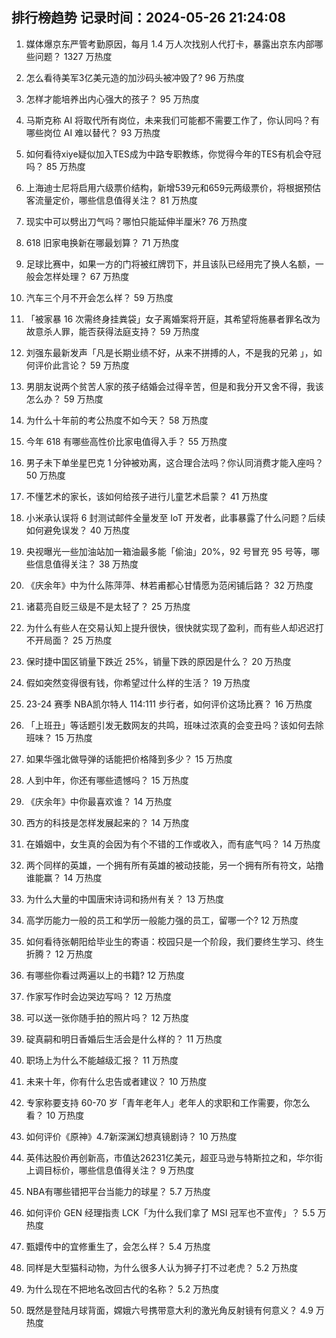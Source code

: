 
## 排行榜趋势 记录时间：2024-05-26 21:24:08
  
  1. 媒体爆京东严管考勤原因，每月 1.4 万人次找别人代打卡，暴露出京东内部哪些问题？ 1327 万热度
    
  2. 怎么看待美军3亿美元造的加沙码头被冲毁了? 96 万热度
    
  3. 怎样才能培养出内心强大的孩子？ 95 万热度
    
  4. 马斯克称 AI 将取代所有岗位，未来我们可能都不需要工作了，你认同吗？有哪些岗位 AI 难以替代？ 93 万热度
    
  5. 如何看待xiye疑似加入TES成为中路专职教练，你觉得今年的TES有机会夺冠吗？ 85 万热度
    
  6. 上海迪士尼将启用六级票价结构，新增539元和659元两级票价，将根据预估客流量定价，哪些信息值得关注？ 81 万热度
    
  7. 现实中可以劈出刀气吗？哪怕只能延伸半厘米? 76 万热度
    
  8. 618 旧家电换新在哪最划算？ 71 万热度
    
  9. 足球比赛中，如果一方的门将被红牌罚下，并且该队已经用完了换人名额，一般会怎样处理？ 67 万热度
    
  10. 汽车三个月不开会怎么样？ 59 万热度
    
  11. 「被家暴 16 次需终身挂粪袋」女子离婚案将开庭，其希望将施暴者罪名改为故意杀人罪，能否获得法庭支持？ 59 万热度
    
  12. 刘强东最新发声「凡是长期业绩不好，从来不拼搏的人，不是我的兄弟 」，如何评价此言论？ 59 万热度
    
  13. 男朋友说两个贫苦人家的孩子结婚会过得辛苦，但是和我分开又舍不得，我该怎么办？ 59 万热度
    
  14. 为什么十年前的考公热度不如今天？ 58 万热度
    
  15. 今年 618 有哪些高性价比家电值得入手？ 55 万热度
    
  16. 男子未下单坐星巴克 1 分钟被劝离，这合理合法吗？你认同消费才能入座吗？ 50 万热度
    
  17. 不懂艺术的家长，该如何给孩子进行儿童艺术启蒙？ 41 万热度
    
  18. 小米承认误将 6 封测试邮件全量发至 IoT 开发者，此事暴露了什么问题？后续如何避免误发？ 40 万热度
    
  19. 央视曝光一些加油站加一箱油最多能「偷油」20%，92 号冒充 95 号等，哪些信息值得关注？ 38 万热度
    
  20. 《庆余年》中为什么陈萍萍、林若甫都心甘情愿为范闲铺后路？ 32 万热度
    
  21. 诸葛亮自贬三级是不是太轻了？ 25 万热度
    
  22. 为什么有些人在交易认知上提升很快，很快就实现了盈利，而有些人却迟迟打不开局面？ 25 万热度
    
  23. 保时捷中国区销量下跌近 25%，销量下跌的原因是什么？ 20 万热度
    
  24. 假如突然变得很有钱，你希望过什么样的生活？ 19 万热度
    
  25. 23-24 赛季 NBA凯尔特人 114:111 步行者，如何评价这场比赛？ 16 万热度
    
  26. 「上班丑」等话题引发无数网友的共鸣，班味过浓真的会变丑吗？该如何去除班味？ 15 万热度
    
  27. 如果华强北做导弹的话能把价格降到多少？ 15 万热度
    
  28. 人到中年，你还有哪些遗憾吗？ 15 万热度
    
  29. 《庆余年》中你最喜欢谁？ 14 万热度
    
  30. 西方的科技是怎样发展起来的？ 14 万热度
    
  31. 在婚姻中，女生真的会因为有个不错的工作或收入，而有底气吗？ 14 万热度
    
  32. 两个同样的英雄，一个拥有所有英雄的被动技能，另一个拥有所有符文，站撸谁能赢？ 14 万热度
    
  33. 为什么大量的中国唐宋诗词和扬州有关？ 13 万热度
    
  34. 高学历能力一般的员工和学历一般能力强的员工，留哪一个? 12 万热度
    
  35. 如何看待张朝阳给毕业生的寄语：校园只是一个阶段，我们要终生学习、终生折腾？ 12 万热度
    
  36. 有哪些你看过两遍以上的书籍? 12 万热度
    
  37. 作家写作时会边哭边写吗？ 12 万热度
    
  38. 可以送一张你随手拍的照片吗？ 12 万热度
    
  39. 碇真嗣和明日香婚后生活会是什么样的？ 11 万热度
    
  40. 职场上为什么不能越级汇报？ 11 万热度
    
  41. 未来十年，你有什么忠告或者建议？ 10 万热度
    
  42. 专家称要支持 60-70 岁「青年老年人」老年人的求职和工作需要，你怎么看？ 10 万热度
    
  43. 如何评价《原神》4.7新深渊幻想真镜剧诗？ 10 万热度
    
  44. 英伟达股价再创新高，市值达26231亿美元，超亚马逊与特斯拉之和，华尔街上调目标价，哪些信息值得关注？ 9 万热度
    
  45. NBA有哪些错把平台当能力的球星？ 5.7 万热度
    
  46. 如何评价 GEN 经理指责 LCK「为什么我们拿了 MSI 冠军也不宣传」？ 5.5 万热度
    
  47. 甄嬛传中的宜修重生了，会怎么样？ 5.4 万热度
    
  48. 同样是大型猫科动物，为什么很多人认为狮子打不过老虎？ 5.2 万热度
    
  49. 为什么现在不把地名改回古代的名称？ 5.2 万热度
    
  50. 既然是登陆月球背面，嫦娥六号携带意大利的激光角反射镜有何意义？ 4.9 万热度
    